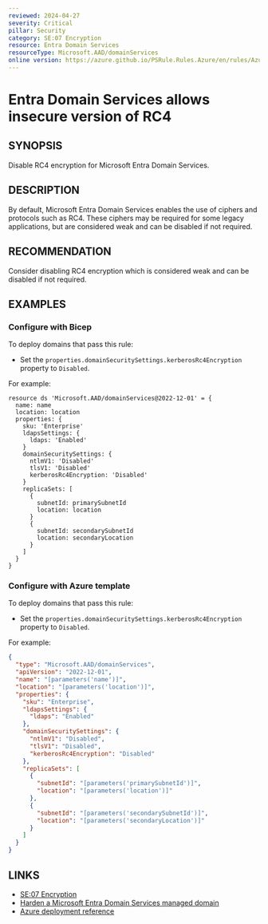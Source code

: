 ```yaml
---
reviewed: 2024-04-27
severity: Critical
pillar: Security
category: SE:07 Encryption
resource: Entra Domain Services
resourceType: Microsoft.AAD/domainServices
online version: https://azure.github.io/PSRule.Rules.Azure/en/rules/Azure.EntraDS.RC4/
---
```


# Entra Domain Services allows insecure version of RC4

## SYNOPSIS

Disable RC4 encryption for Microsoft Entra Domain Services.

## DESCRIPTION

By default, Microsoft Entra Domain Services enables the use of ciphers and protocols such as RC4.
These ciphers may be required for some legacy applications, but are considered weak and can be disabled if not required.

## RECOMMENDATION

Consider disabling RC4 encryption which is considered weak and can be disabled if not required.

## EXAMPLES

### Configure with Bicep

To deploy domains that pass this rule:

- Set the `properties.domainSecuritySettings.kerberosRc4Encryption` property to `Disabled`.

For example:

```bicep
resource ds 'Microsoft.AAD/domainServices@2022-12-01' = {
  name: name
  location: location
  properties: {
    sku: 'Enterprise'
    ldapsSettings: {
      ldaps: 'Enabled'
    }
    domainSecuritySettings: {
      ntlmV1: 'Disabled'
      tlsV1: 'Disabled'
      kerberosRc4Encryption: 'Disabled'
    }
    replicaSets: [
      {
        subnetId: primarySubnetId
        location: location
      }
      {
        subnetId: secondarySubnetId
        location: secondaryLocation
      }
    ]
  }
}
```

<!-- external:avm avm/res/aad/domain-service kerberosRc4Encryption -->

### Configure with Azure template

To deploy domains that pass this rule:

- Set the `properties.domainSecuritySettings.kerberosRc4Encryption` property to `Disabled`.

For example:

```json
{
  "type": "Microsoft.AAD/domainServices",
  "apiVersion": "2022-12-01",
  "name": "[parameters('name')]",
  "location": "[parameters('location')]",
  "properties": {
    "sku": "Enterprise",
    "ldapsSettings": {
      "ldaps": "Enabled"
    },
    "domainSecuritySettings": {
      "ntlmV1": "Disabled",
      "tlsV1": "Disabled",
      "kerberosRc4Encryption": "Disabled"
    },
    "replicaSets": [
      {
        "subnetId": "[parameters('primarySubnetId')]",
        "location": "[parameters('location')]"
      },
      {
        "subnetId": "[parameters('secondarySubnetId')]",
        "location": "[parameters('secondaryLocation')]"
      }
    ]
  }
}
```

## LINKS

- [SE:07 Encryption](https://learn.microsoft.com/azure/well-architected/security/encryption)
- [Harden a Microsoft Entra Domain Services managed domain](https://learn.microsoft.com/entra/identity/domain-services/secure-your-domain)
- [Azure deployment reference](https://learn.microsoft.com/azure/templates/microsoft.aad/domainservices)
